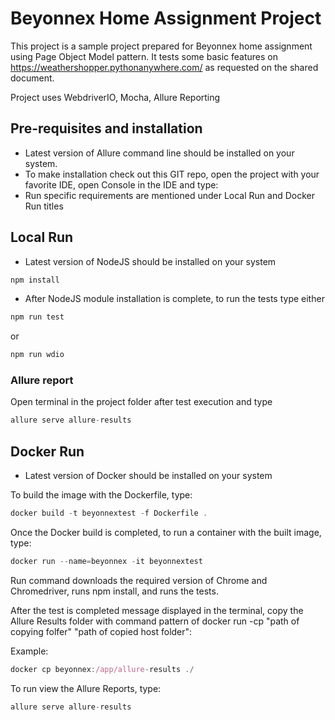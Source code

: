 # Beyonnex Home Assignment Project

This project is a sample project prepared for Beyonnex home assignment using Page Object Model pattern. It tests some basic features on https://weathershopper.pythonanywhere.com/ as requested on the shared document.

Project uses WebdriverIO, Mocha, Allure Reporting

## Pre-requisites and installation
* Latest version of Allure command line should be installed on your system.
* To make installation check out this GIT repo, open the project with your favorite IDE, open Console in the IDE and type:
* Run specific requirements are mentioned under Local Run and Docker Run titles

## Local Run

* Latest version of NodeJS should be installed on your system

```javascript
npm install
```
* After NodeJS module installation is complete, to run the tests type either

```javascript
npm run test
```
or

```javascript
npm run wdio
```
### Allure report

Open terminal in the project folder after test execution and type

```javascript
allure serve allure-results
```

## Docker Run

* Latest version of Docker should be installed on your system

To build the image with the Dockerfile, type:
```javascript
docker build -t beyonnextest -f Dockerfile .
```
Once the Docker build is completed, to run a container with the built image, type: 
```javascript
docker run --name=beyonnex -it beyonnextest
```
Run command downloads the required version of Chrome and Chromedriver, runs npm install, and runs the tests. 

After the test is completed message displayed in the terminal, copy the Allure Results folder with command pattern of docker run -cp "path of copying folfer" "path of copied host folder":

Example: 
```javascript
docker cp beyonnex:/app/allure-results ./
```
To run view the Allure Reports, type:

```javascript
allure serve allure-results
```
